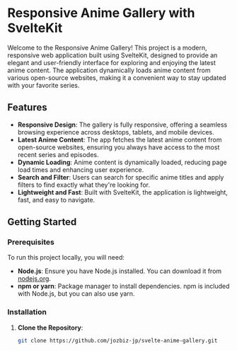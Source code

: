 # Responsive Anime Gallery with SvelteKit

Welcome to the Responsive Anime Gallery! This project is a modern, responsive web application built using SvelteKit, designed to provide an elegant and user-friendly interface for exploring and enjoying the latest anime content. The application dynamically loads anime content from various open-source websites, making it a convenient way to stay updated with your favorite series.

## Features

- **Responsive Design**: The gallery is fully responsive, offering a seamless browsing experience across desktops, tablets, and mobile devices.
- **Latest Anime Content**: The app fetches the latest anime content from open-source websites, ensuring you always have access to the most recent series and episodes.
- **Dynamic Loading**: Anime content is dynamically loaded, reducing page load times and enhancing user experience.
- **Search and Filter**: Users can search for specific anime titles and apply filters to find exactly what they're looking for.
- **Lightweight and Fast**: Built with SvelteKit, the application is lightweight, fast, and easy to navigate.

## Getting Started

### Prerequisites

To run this project locally, you will need:

- **Node.js**: Ensure you have Node.js installed. You can download it from [nodejs.org](https://nodejs.org/).
- **npm or yarn**: Package manager to install dependencies. npm is included with Node.js, but you can also use yarn.

### Installation

1. **Clone the Repository**:

   ```bash
   git clone https://github.com/jozbiz-jp/svelte-anime-gallery.git
